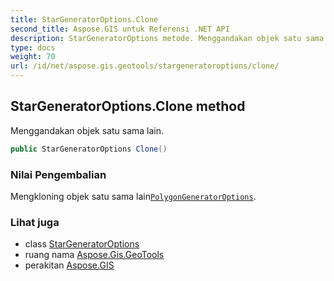 ```yaml
---
title: StarGeneratorOptions.Clone
second_title: Aspose.GIS untuk Referensi .NET API
description: StarGeneratorOptions metode. Menggandakan objek satu sama lain.
type: docs
weight: 70
url: /id/net/aspose.gis.geotools/stargeneratoroptions/clone/
---
```

## StarGeneratorOptions.Clone method

Menggandakan objek satu sama lain.

```csharp
public StarGeneratorOptions Clone()
```

### Nilai Pengembalian

Mengkloning objek satu sama lain[`PolygonGeneratorOptions`](../../polygongeneratoroptions/).

### Lihat juga

* class [StarGeneratorOptions](../)
* ruang nama [Aspose.Gis.GeoTools](../../stargeneratoroptions/)
* perakitan [Aspose.GIS](../../../)


